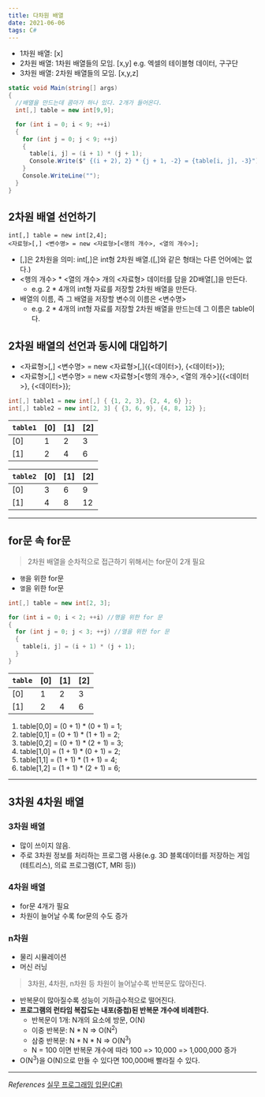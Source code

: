```yaml
---
title: 다차원 배열
date: 2021-06-06
tags: C#
---
```


- 1차원 배열: \[x\]
- 2차원 배열: 1차원 배열들의 모임. \[x,y\] e.g. 엑셀의 테이블형 데이터, 구구단
- 3차원 배열: 2차원 배열들의 모임. \[x,y,z\]

```c#
static void Main(string[] args)
{
  //배열을 만드는데 콤마가 하나 있다. 2개가 들어온다.
  int[,] table = new int[9,9];

  for (int i = 0; i < 9; ++i)
  {
    for (int j = 0; j < 9; ++j)
    {
      table[i, j] = (i + 1) * (j + 1);
      Console.Write($" {(i + 2), 2} * {j + 1, -2} = {table[i, j], -3}");
    }
    Console.WriteLine("");
  }
}
```

## 2차원 배열 선언하기

```
int[,] table = new int[2,4];
<자료형>[,] <변수명> = new <자료형>[<행의 개수>, <열의 개수>];
```

- \[,\]은 2차원을 의미: int\[,\]은 int형 2차원 배열.(\[,\]와 같은 형태는 다른 언어에는 없다.)
- <행의 개수> \* <열의 개수> 개의 <자료형> 데이터를 담을 2D배열\[,\]을 만든다.
  - e.g. 2 \* 4개의 int형 자료를 저장할 2차원 배열을 만든다.
- 배열의 이름, 즉 그 배열을 저장할 변수의 이름은 <변수명>
  - e.g. 2 \* 4개의 int형 자료를 저장할 2차원 배열을 만드는데 그 이름은 table이다.

## 2차원 배열의 선언과 동시에 대입하기

- <자료형>\[,\] <변수명> = new <자료형>\[,\]{{<데이터>}, {<데이터>}};
- <자료형>\[,\] <변수명> = new <자료형>[<행의 개수>, <열의 개수>]{{<데이터>}, {<데이터>}};

```c#
int[,] table1 = new int[,] { {1, 2, 3}, {2, 4, 6} };
int[,] table2 = new int[2, 3] { {3, 6, 9}, {4, 8, 12} };
```

| `table1` | \[0\] | \[1\] | \[2\] |
| -------- | ----- | ----- | ----- |
| \[0\]    | 1     | 2     | 3     |
| \[1\]    | 2     | 4     | 6     |

| `table2` | \[0\] | \[1\] | \[2\] |
| -------- | ----- | ----- | ----- |
| \[0\]    | 3     | 6     | 9     |
| \[1\]    | 4     | 8     | 12    |

---

## for문 속 for문

> 2차원 배열을 순차적으로 접근하기 위해서는 for문이 2개 필요

- `행`을 위한 for문
- `열`을 위한 for문

```c#
int[,] table = new int[2, 3];

for (int i = 0; i < 2; ++i) //행을 위한 for 문
{
  for (int j = 0; j < 3; ++j) //열을 위한 for 문
  {
    table[i, j] = (i + 1) * (j + 1);
  }
}
```

| `table` | \[0\] | \[1\] | \[2\] |
| ------- | ----- | ----- | ----- |
| \[0\]   | 1     | 2     | 3     |
| \[1\]   | 2     | 4     | 6     |

1. table\[0,0\] = (0 + 1) \* (0 + 1) = 1;
2. table\[0,1\] = (0 + 1) \* (1 + 1) = 2;
3. table\[0,2\] = (0 + 1) \* (2 + 1) = 3;
4. table\[1,0\] = (1 + 1) \* (0 + 1) = 2;
5. table\[1,1\] = (1 + 1) \* (1 + 1) = 4;
6. table\[1,2\] = (1 + 1) \* (2 + 1) = 6;

---

## 3차원 4차원 배열

### 3차원 배열

- 많이 쓰이지 않음.
- 주로 3차원 정보를 처리하는 프로그램 사용(e.g. 3D 블록데이터를 저장하는 게임(테트리스), 의료 프로그램(CT, MRI 등))

### 4차원 배열

- for문 4개가 필요
- 차원이 늘어날 수록 for문의 수도 증가

### n차원

- 물리 시뮬레이션
- 머신 러닝

> 3차원, 4차원, n차원 등 차원이 늘어날수록 반복문도 많아진다.

- 반복문이 많아질수록 성능이 기하급수적으로 떨어진다.
- **프로그램의 런타임 복잡도는 내포(중첩)된 반복문 개수에 비례한다.**
  - 반복문이 1개: N개의 요소에 방문, O(N)
  - 이중 반복문: N \* N => O(N<sup>2</sup>)
  - 삼중 반복문: N \* N \* N => O(N<sup>3</sup>)
  - N = 100 이면 반복문 개수에 따라 100 => 10,000 => 1,000,000 증가
- O(N<sup>3</sup>)을 O(N)으로 만들 수 있다면 100,000배 빨라질 수 있다.

---

_References_
[실무 프로그래밍 입문(C#)](https://www.udemy.com/share/101tfkAEYTcVxXTXQJ/)
